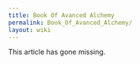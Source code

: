 ```yaml
---
title: Book Of Avanced Alchemy
permalink: Book_Of_Avanced_Alchemy/
layout: wiki
---
```


This article has gone missing.
